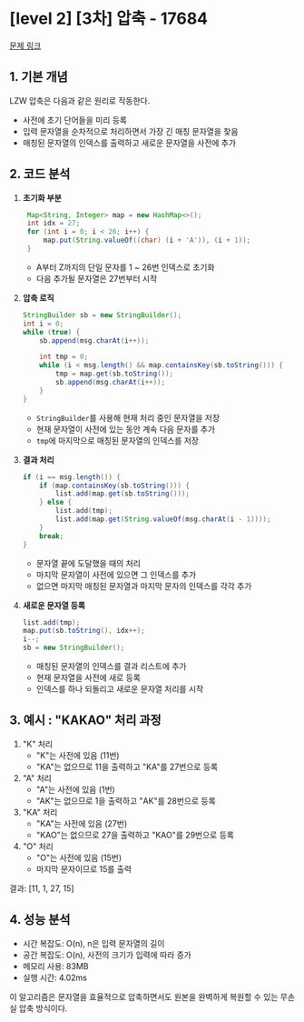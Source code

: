 # [level 2] [3차] 압축 - 17684 

[문제 링크](https://school.programmers.co.kr/learn/courses/30/lessons/17684) 

## 1. 기본 개념

LZW 압축은 다음과 같은 원리로 작동한다.

- 사전에 초기 단어들을 미리 등록
- 입력 문자열을 순차적으로 처리하면서 가장 긴 매칭 문자열을 찾음
- 매칭된 문자열의 인덱스를 출력하고 새로운 문자열을 사전에 추가

## 2. 코드 분석

1. **초기화 부분**
   ```java
	Map<String, Integer> map = new HashMap<>();
	int idx = 27;
	for (int i = 0; i < 26; i++) {
		map.put(String.valueOf((char) (i + 'A')), (i + 1));
	}
	```

   - A부터 Z까지의 단일 문자를 1 ~ 26번 인덱스로 초기화
   - 다음 추가될 문자열은 27번부터 시작
2. **압축 로직**
	```java
	StringBuilder sb = new StringBuilder();
	int i = 0;
	while (true) {
		sb.append(msg.charAt(i++));

		int tmp = 0;
		while (i < msg.length() && map.containsKey(sb.toString())) {
			tmp = map.get(sb.toString());
			sb.append(msg.charAt(i++));
		}
	}
	```

   - `StringBuilder`를 사용해 현재 처리 중인 문자열을 저장
   - 현재 문자열이 사전에 있는 동안 계속 다음 문자를 추가
   - `tmp`에 마지막으로 매칭된 문자열의 인덱스를 저장
3. **결과 처리**
	```java
	if (i == msg.length()) {
		if (map.containsKey(sb.toString())) {
			list.add(map.get(sb.toString()));
		} else {
			list.add(tmp);
			list.add(map.get(String.valueOf(msg.charAt(i - 1))));
		}
		break;
	}
	```

	- 문자열 끝에 도달했을 때의 처리
	- 마지막 문자열이 사전에 있으면 그 인덱스를 추가
	- 없으면 마지막 매칭된 문자열과 마지막 문자의 인덱스를 각각 추가
4. **새로운 문자열 등록**
	```java
	list.add(tmp);
	map.put(sb.toString(), idx++);
	i--;
	sb = new StringBuilder();
	```

	- 매칭된 문자열의 인덱스를 결과 리스트에 추가
	- 현재 문자열을 사전에 새로 등록
	- 인덱스를 하나 되돌리고 새로운 문자열 처리를 시작

## 3. 예시 : "KAKAO" 처리 과정
1. "K" 처리
   - "K"는 사전에 있음 (11번)
   - "KA"는 없으므로 11을 출력하고 "KA"를 27번으로 등록
2. "A" 처리
   - "A"는 사전에 있음 (1번)
   - "AK"는 없으므로 1을 출력하고 "AK"를 28번으로 등록
3. "KA" 처리
   - "KA"는 사전에 있음 (27번)
   - "KAO"는 없으므로 27을 출력하고 "KAO"를 29번으로 등록
4. "O" 처리
   - "O"는 사전에 있음 (15번)
   - 마지막 문자이므로 15를 출력

결과: [11, 1, 27, 15]

## 4. 성능 분석
- 시간 복잡도: O(n), n은 입력 문자열의 길이
- 공간 복잡도: O(n), 사전의 크기가 입력에 따라 증가
- 메모리 사용: 83MB
- 실행 시간: 4.02ms

이 알고리즘은 문자열을 효율적으로 압축하면서도 원본을 완벽하게 복원할 수 있는 무손실 압축 방식이다.